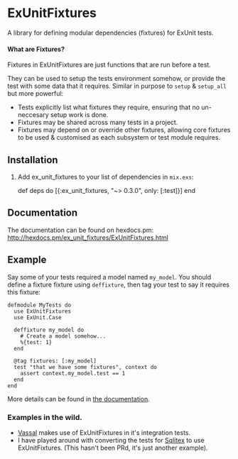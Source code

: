 # ExUnitFixtures

A library for defining modular dependencies (fixtures) for ExUnit tests.

#### What are Fixtures?

Fixtures in ExUnitFixtures are just functions that are run before a test.

They can be used to setup the tests environment somehow, or provide the test
with some data that it requires. Similar in purpose to `setup` & `setup_all` but
more powerful:

- Tests explicitly list what fixtures they require, ensuring that no
  un-neccesary setup work is done.
- Fixtures may be shared across many tests in a project.
- Fixtures may depend on or override other fixtures, allowing core fixtures to
  be used & customised as each subsystem or test module requires.

## Installation

  1. Add ex_unit_fixtures to your list of dependencies in `mix.exs`:

        def deps do
          [{:ex_unit_fixtures, "~> 0.3.0", only: [:test]}]
        end

## Documentation

The documentation can be found on hexdocs.pm:
http://hexdocs.pm/ex_unit_fixtures/ExUnitFixtures.html

## Example

Say some of your tests required a model named `my_model`. You should define a
fixture fixture using `deffixture`, then tag your test to say it requires this
fixture:

    defmodule MyTests do
      use ExUnitFixtures
      use ExUnit.Case

      deffixture my_model do
        # Create a model somehow...
        %{test: 1}
      end

      @tag fixtures: [:my_model]
      test "that we have some fixtures", context do
        assert context.my_model.test == 1
      end
    end

More details can be found in
[the documentation](http://hexdocs.pm/ex_unit_fixtures/ExUnitFixtures.html).


### Examples in the wild.

- [Vassal](https://github.com/obmarg/vassal) makes use of ExUnitFixtures in
  it's integration tests.
- I have played around with converting the tests for
  [Sqlitex](https://github.com/obmarg/sqlitex/tree/ex_unit_fixtures) to use
  ExUnitFixtures.  (This hasn't been PRd, it's just another example).
